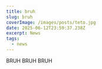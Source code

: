 ```yaml
---
title: bruh
slug: bruh
coverImage: /images/posts/teto.jpg
date: 2025-06-12T23:59:37.238Z
excerpt: News
tags:
  - news
---
```


<script>
  import Callout from "$lib/components/molecules/Callout.svelte";
  import CodeBlock from "$lib/components/molecules/CodeBlock.svelte";
  import Image from "$lib/components/atoms/Image.svelte";
</script>

BRUH BRUH BRUH